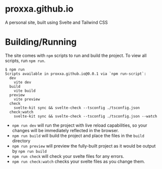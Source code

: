 # proxxa.github.io

A personal site, built using Svelte and Tailwind CSS

# Building/Running

The site comes with `npm` scripts to run and build the project. To view all scripts, run `npm run`.
```
$ npm run
Scripts available in proxxa.github.io@0.0.1 via `npm run-script`:
  dev
    vite dev
  build
    vite build
  preview
    vite preview
  check
    svelte-kit sync && svelte-check --tsconfig ./tsconfig.json
  check:watch
    svelte-kit sync && svelte-check --tsconfig ./tsconfig.json --watch
```

- `npm run dev` will run the project with live reload capabilities, so your changes will be immediately reflected in the browser.
- `npm run build` will build the project and place the files in the `build` directory
- `npm run preview` will preview the fully-built project as it would be output by `npm run build`
- `npm run check` will check your svelte files for any errors.
- `npm run check:watch` checks your svelte files as you change them.
